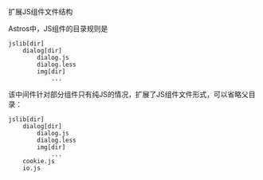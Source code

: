 扩展JS组件文件结构

Astros中，JS组件的目录规则是

```
jslib[dir]
    dialog[dir]
        dialog.js
        dialog.less
        img[dir]
            ...
```

该中间件针对部分组件只有纯JS的情况，扩展了JS组件文件形式，可以省略父目录：

```
jslib[dir]
    dialog[dir]
        dialog.js
        dialog.less
        img[dir]
            ...
    cookie.js
    io.js
```


